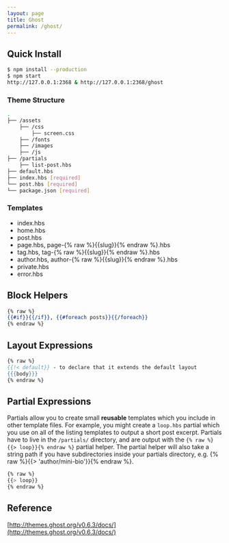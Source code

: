 ```yaml
---
layout: page
title: Ghost
permalink: /ghost/
---
```


## Quick Install

```bash
$ npm install --production
$ npm start
http://127.0.0.1:2368 & http://127.0.0.1:2368/ghost
```

### Theme Structure

```bash
.
├── /assets
    ├── /css
        ├── screen.css
    ├── /fonts
    ├── /images
    ├── /js
├── /partials
    ├── list-post.hbs
├── default.hbs
├── index.hbs [required]
└── post.hbs [required]
└── package.json [required]
```

### Templates


* index.hbs
* home.hbs
* post.hbs
* page.hbs, page-{% raw %}{{slug}}{% endraw %}.hbs
* tag.hbs, tag-{% raw %}{{slug}}{% endraw %}.hbs
* author.hbs, author-{% raw %}{{slug}}{% endraw %}.hbs
* private.hbs
* error.hbs

## Block Helpers

```handlebars
{% raw %}
{{#if}}{{/if}}, {{#foreach posts}}{{/foreach}}
{% endraw %}
```

## Layout Expressions

```handlebars
{% raw %}
{{!< default}} - to declare that it extends the default layout
{{{body}}}
{% endraw %}
```

## Partial Expressions

Partials allow you to create small **reusable** templates which you include in other template files. For example, you might create a `loop.hbs` partial which you use on all of the listing templates to output a short post excerpt. Partials have to live in the `/partials/` directory, and are output with the `{% raw %}{{> loop}}{% endraw %}` partial helper. The partial helper will also take a string path if you have subdirectories inside your partials directory, e.g. {% raw %}{{> 'author/mini-bio'}}{% endraw %}.

```bash
{% raw %}
{{> loop}}
{% endraw %}
```

## Reference

[http://themes.ghost.org/v0.6.3/docs/](http://themes.ghost.org/v0.6.3/docs/)


